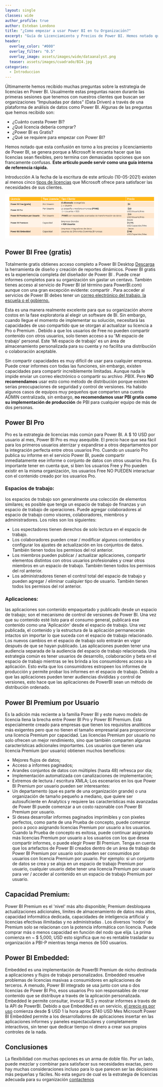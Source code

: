 ```yaml
---
layout: single
classes: wide
author_profile: true
author: Esteban Londono
title: "¿Como empezar a usar Power BI en tu Organización?"
excerpt: "Guía de Licenciamiento y Precios de Power BI. Hemos notado que esta confusión en torno a los precios y licenciamiento de Power BI, se genera porque a Microsoft le encanta hacer que las licencias sean flexibles, pero termina con demasiadas opciones que son francamente confusas.Este articulo puede servir como una guía interna de referencia rápida. "
header:
  overlay_color: "#000"
  overlay_filter: "0.5"
  overlay_image: assets/images/wide/dataanalyst.png
  teaser: assets/images/cuadrado/BI4.jpg
categories:
  - Introduccion
---
```

Últimamente hemos recibido muchas preguntas sobre la estrategia de licencias en Power BI. Usualmente estas preguntas nacen durante las primeras sesiones que tenemos con nuestros clientes que buscan ser organizaciones “Impulsadas por datos” (Data Driven) a través de una plataforma de análisis de datos como Power BI.  Algunas de las preguntas que hemos recibido son:
- ¿Cuánto cuesta Power BI?
- ¿Qué licencia debería comprar?
- ¿Power BI es Gratis?
- ¿Qué se requiere para empezar con Power BI?

Hemos notado que esta confusión en torno a los precios y licenciamiento de Power BI, se genera porque a Microsoft le encanta hacer que las licencias sean flexibles, pero termina con demasiadas opciones que son francamente confusas.
**Este articulo puede servir como una guía interna de referencia rápida.** 

Introducción
A la fecha de la escritura de este artículo (10-05-2021) existen al menos cinco [tipos de licencias](https://powerbi.microsoft.com/es-es/pricing/) que Microsoft ofrece para satisfacer las necesidades de sus clientes.

![Comparacion Licencias Power BI](/assets/images/post/licenciamiento/ComparacionLicenciasPowerBI.PNG)

## Power BI Free (gratis)
Totalmente gratis obtienes acceso completo a Power BI Desktop [Descarga]( https://powerbi.microsoft.com/es-es/desktop/) la herramienta de diseño y creación de reportes dinámicos. Power BI gratis es la experiencia completa del diseñador de Power BI . Puede crear informes completos para su organización sin gastar un centavo.
También tienes acceso al servicio de Power BI (el término para PowerBI.com) aunque con una gran excepción evidente: compartir .  Para acceder al servicios de Power BI debes tener un [correo electrónico del trabajo, la escuela o el gobierno.](https://docs.microsoft.com/es-es/power-bi/fundamentals/service-self-service-signup-for-power-bi)

Esta es una manera realmente excelente para que su organización ahorre costos en la fase exploratoria al elegir un software de BI. Sin embargo, cuando llegue el momento de implementar su solución, necesitará las capacidades de uso compartido que se otorgan al actualizar su licencia a Pro o Premium .
Debido a que los usuarios de Free no pueden compartir contenido con otros usuarios, solo tienen acceso a su 'Mi espacio de trabajo' personal. Este 'Mi espacio de trabajo' es un área de almacenamiento personalizada para su cuenta y no facilita una distribución o colaboración aceptable. 

Sin compartir capacidades es muy difícil de usar para cualquier empresa. Puede crear informes con todas las funciones, sin embargo, existen capacidades para compartir increíblemente limitadas. Aunque nada le impide enviar un correo electrónico o compartir su archivo .PBIX. Pero **NO recomendamos** usar esto como método de distribución porque existen serias preocupaciones de seguridad y control de versiones. 
Ha habido algunos casos de equipos muy pequeños que comparten una cuenta ADMIN centralizada, sin embargo, **no recomendamos usar PBI gratis como su implementación de producción** de PBI para cualquier equipo de más de dos personas.
 

## Power BI Pro
Pro es la estrategia de licencias más común para Power BI. A $ 10 USD por usuario al mes, Power BI Pro es muy asequible. El precio hace que sea fácil para los primeros usuarios aterrizar y expandirse a otros departamentos por la integración perfecta entre otros usuarios Pro. Cuando un usuario Pro publica su informe en el servicio Power BI, puede compartir inmediatamente ese informe o conjunto de datos con otros usuarios Pro.  Es importante tener en cuenta que, si bien los usuarios Free y Pro pueden existir en la misma organización, los usuarios Free NO PUEDEN interactuar con el contenido creado por los usuarios Pro.

### Espacios de trabajo: 
los espacios de trabajo son generalmente una colección de elementos similares; es posible que tenga un espacio de trabajo de finanzas y un espacio de trabajo de operaciones. Puede agregar colaboradores al espacio de trabajo como visores, colaboradores, miembros y administradores. Los roles son los siguientes:
- Los espectadores tienen derechos de solo lectura en el espacio de trabajo.
- Los colaboradores pueden crear / modificar algunos contenidos y configurar los ajustes de actualización en los conjuntos de datos. También tienen todos los permisos del rol anterior.
- Los miembros pueden publicar / actualizar aplicaciones, compartir elementos distintos con otros usuarios profesionales y crear otros miembros en un espacio de trabajo. También tienen todos los permisos del rol anterior.
- Los administradores tienen el control total del espacio de trabajo y pueden agregar / eliminar cualquier tipo de usuario. También tienen todos los permisos del rol anterior.

### Aplicaciones: 
las aplicaciones son contenido empaquetado y publicado desde un espacio de trabajo; son el mecanismo de control de versiones de Power BI. Una vez que su contenido esté listo para el consumo general, publicará ese contenido como una 'Aplicación' desde el espacio de trabajo. Una vez publicada, el contenido y la estructura de la aplicación permanecerán intactos sin importar lo que suceda con el espacio de trabajo relacionado. Los nuevos cambios en el espacio de trabajo solo entrarán en vigor después de que se hayan publicado. Las aplicaciones pueden tener una audiencia separada de la audiencia del espacio de trabajo relacionada. Una estrategia común es tener usuarios de desarrollo, colaboración y beta en el espacio de trabajo mientras se les brinda a los consumidores acceso a la aplicación. Esto evita que los consumidores estropeen los informes de producción y permite probar los informes en el espacio de trabajo.
Debido a que las aplicaciones pueden tener audiencias divididas y control de versiones, esto hace que las aplicaciones de PowerBI sean un método de distribución ordenado.

## Power BI Premium por Usuario

Es la adición más reciente a la familia Power BI y este nuevo modelo de licencia  llena la brecha entre Power BI Pro y Power BI Premium. Está especialmente creado para empresas que tienen los requisitos analíticos más exigentes pero que no tienen el tamaño empresarial para proporcionar una licencia Premium por capacidad.
Las licencias Premium por usuario no solo ofrecen un mejor rendimiento, sino que también comparten algunas características adicionales importantes. Los usuarios que tienen una licencia Premium (por usuario) obtienen muchos beneficios:
- Mejores flujos de datos;
-	Acceso a informes paginados;
-	Arandes conjuntos de datos con múltiples (hasta 48) refresca por día;
-	Implementación automatizada con canalizaciones de implementación;
-	Extremos de lectura / escritura XMLA;
Los escenarios en los que Power BI Premium por usuario pueden ser interesantes:
-	Un departamento (que es parte de una organización grande) o una organización de tamaño pequeño a mediano, que quiere ser autosuficiente en Analytics y requiere las características más avanzadas de Power BI puede comenzar a un costo razonable con Power BI Premium por usuario.
-	Si desea desarrollar informes paginados imprimibles y con píxeles perfectos, como parte de una Prueba de concepto, puede comenzar poco a poco asignando licencias Premium por usuario a los usuarios. Cuando la Prueba de concepto es exitosa, puede continuar asignando más licencias Premium por usuario a los usuarios con los que desea compartir informes, o puede elegir Power BI Premium.
Tenga en cuenta que los artefactos de Power BI creados dentro de un área de trabajo de Power BI Premium por usuario solo pueden ser consumidos por usuarios con licencia Premium por usuario. Por ejemplo: si un conjunto de datos se crea y se aloja en un espacio de trabajo Premium por usuario, cualquier usuario debe tener una licencia Premium por usuario para ver / acceder al contenido en un espacio de trabajo Premium por usuario.

## Capacidad Premium:
Power BI Premium es el 'nivel' más alto disponible; Premium desbloquea actualizaciones adicionales, límites de almacenamiento de datos más altos, capacidad informática dedicada, capacidades de inteligencia artificial y licencias efectivas ilimitadas y no administradas . Los diversos 'nodos' de Premium solo se relacionan con la potencia informática con licencia. Puede comprar más o menos capacidad en función del nodo que elija. La prima comienza en ~  $ 5,000,  USD esto significa que no es rentable trasladar su organización a PBI-P mientras tenga menos de 500 usuarios.

## Power BI Embedded:

Embedded es una implementación de PowerBI Premium de nicho destinada a aplicaciones y flujos de trabajo personalizados. Embedded resuelve problemas de licencias masivas a consumidores en aplicaciones de terceros. A menudo, Power BI integrado se usa junto con una o dos licencias de Power BI Pro, esos usuarios Pro son responsables de crear contenido que se distribuye a través de la aplicación personalizada. Embedded le permite consultar, invocar RLS y mostrar informes a través de la API de PowerBI. Debido a que Embedded es un servicio, [el precio es por uso](https://azure.microsoft.com/es-es/pricing/details/power-bi-embedded/) comienza desde $ USD 1 la hora aprox $740 USD Mes
Microsoft Power BI Embedded permite a los desarrolladores de aplicaciones insertar en las aplicaciones informes y paneles espectaculares y completamente interactivos, sin tener que dedicar tiempo ni dinero a crear sus propios controles de la nada.

## Conclusiones
La flexibilidad con muchas opciones es un arma de doble filo. Por un lado, puede mezclar y combinar para satisfacer sus necesidades exactas, pero hay muchas consideraciones incluso para lo que parecen ser las decisiones más pequeñas y fáciles.
No esta seguro de cual es la estrategia de licencias adecuada para su organización [contactenos](https://cepobia.com/contacto/)

